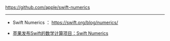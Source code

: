 
https://github.com/apple/swift-numerics

---

* Swift Numerics ： https://swift.org/blog/numerics/

* [苹果发布Swift的数学计算项目：Swift Numerics](https://mp.weixin.qq.com/s/DxfJcwlLbzpBssxtq5N1yA)

